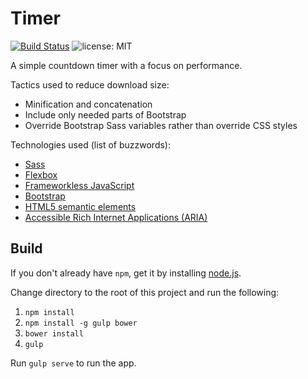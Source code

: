Timer
=====

[![Build Status](https://travis-ci.org/davidleston/timer.svg?branch=master)](https://travis-ci.org/davidleston/timer)
![license: MIT](https://img.shields.io/badge/license-MIT-blue.svg)

A simple countdown timer with a focus on performance.

Tactics used to reduce download size:
* Minification and concatenation
* Include only needed parts of Bootstrap
* Override Bootstrap Sass variables rather than override CSS styles

Technologies used (list of buzzwords):
* [Sass](http://sass-lang.com)
* [Flexbox](https://developer.mozilla.org/en-US/docs/Web/Guide/CSS/Flexible_boxes)
* [Frameworkless JavaScript](https://twitter.com/hashtag/frameworkless)
* [Bootstrap](http://getbootstrap.com)
* [HTML5 semantic elements](https://developer.mozilla.org/en-US/docs/Web/HTML/Element)
* [Accessible Rich Internet Applications (ARIA)](https://developer.mozilla.org/en-US/docs/Web/Accessibility/ARIA)

## Build

If you don't already have `npm`, get it by installing [node.js](http://nodejs.org).

Change directory to the root of this project and run the following:

1. `npm install`
2. `npm install -g gulp bower`
3. `bower install`
4. `gulp`

Run `gulp serve` to run the app.
